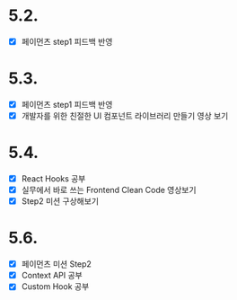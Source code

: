 # 5.2.

- [x] 페이먼츠 step1 피드백 반영

# 5.3.

- [x] 페이먼츠 step1 피드백 반영
- [x] 개발자를 위한 친절한 UI 컴포넌트 라이브러리 만들기 영상 보기

# 5.4.

- [x] React Hooks 공부
- [x] 실무에서 바로 쓰는 Frontend Clean Code 영상보기
- [x] Step2 미션 구상해보기

# 5.6.

- [x] 페이먼츠 미션 Step2
- [x] Context API 공부
- [x] Custom Hook 공부
